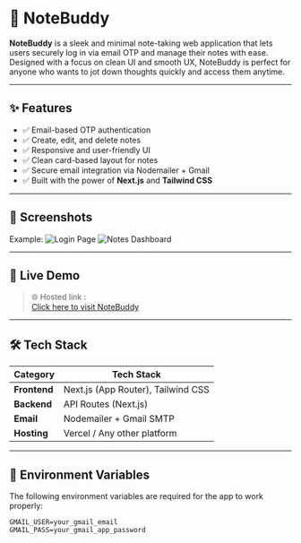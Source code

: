 # 📝 NoteBuddy

**NoteBuddy** is a sleek and minimal note-taking web application that lets users securely log in via email OTP and manage their notes with ease. Designed with a focus on clean UI and smooth UX, NoteBuddy is perfect for anyone who wants to jot down thoughts quickly and access them anytime.

---

## ✨ Features

- ✅ Email-based OTP authentication
- ✅ Create, edit, and delete notes
- ✅ Responsive and user-friendly UI
- ✅ Clean card-based layout for notes
- ✅ Secure email integration via Nodemailer + Gmail
- ✅ Built with the power of **Next.js** and **Tailwind CSS**

---

## 📸 Screenshots

Example:
![Login Page](/screenshots/login.png)
![Notes Dashboard](/screenshots/dashboard.png)

---

## 🚀 Live Demo

> 🌐 Hosted link :  
> [Click here to visit NoteBuddy](https://note-buddy-zeta.vercel.app/)

---

## 🛠️ Tech Stack

| Category     | Tech Stack                         |
| ------------ | ---------------------------------- |
| **Frontend** | Next.js (App Router), Tailwind CSS |
| **Backend**  | API Routes (Next.js)               |
| **Email**    | Nodemailer + Gmail SMTP            |
| **Hosting**  | Vercel / Any other platform        |

---

## 🔐 Environment Variables

The following environment variables are required for the app to work properly:

```env
GMAIL_USER=your_gmail_email
GMAIL_PASS=your_gmail_app_password
```
